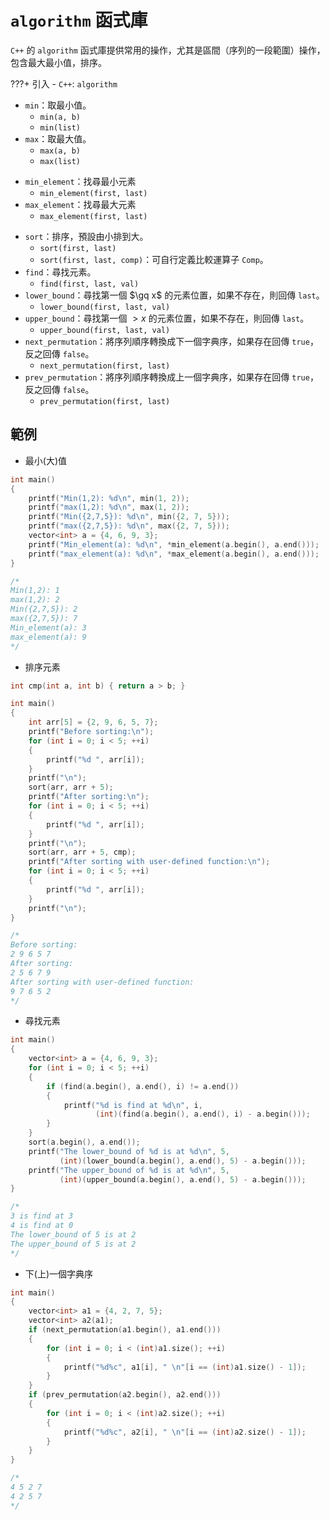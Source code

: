 #  `algorithm` 函式庫

 `C++` 的 `algorithm` 函式庫提供常用的操作，尤其是區間（序列的一段範圍）操作，包含最大最小值，排序。

???+ 引入
    - `C++`: `algorithm`

- `min`：取最小值。
	- `min(a, b)`
	- `min(list)`
- `max`：取最大值。
	- `max(a, b)`
	- `max(list)`
* `min_element`：找尋最小元素
	- `min_element(first, last)`
* `max_element`：找尋最大元素
	- `max_element(first, last)`
- `sort`：排序，預設由小排到大。
	- `sort(first, last)`
	- `sort(first, last, comp)`：可自行定義比較運算子 `Comp`。
- `find`：尋找元素。
	- `find(first, last, val)`
- `lower_bound`：尋找第一個 $\gq x$ 的元素位置，如果不存在，則回傳 `last`。
	- `lower_bound(first, last, val)`
- `upper_bound`：尋找第一個 $> x$ 的元素位置，如果不存在，則回傳 `last`。
	- `upper_bound(first, last, val)`
- `next_permutation`：將序列順序轉換成下一個字典序，如果存在回傳 `true`，反之回傳 `false`。
	- `next_permutation(first, last)`
- `prev_permutation`：將序列順序轉換成上一個字典序，如果存在回傳 `true`，反之回傳 `false`。
	- `prev_permutation(first, last)`

## 範例

* 最小(大)值
```cpp
int main()
{
    printf("Min(1,2): %d\n", min(1, 2));
    printf("max(1,2): %d\n", max(1, 2));
    printf("Min({2,7,5}): %d\n", min({2, 7, 5}));
    printf("max({2,7,5}): %d\n", max({2, 7, 5}));
    vector<int> a = {4, 6, 9, 3};
    printf("Min_element(a): %d\n", *min_element(a.begin(), a.end()));
    printf("max_element(a): %d\n", *max_element(a.begin(), a.end()));
}

/*
Min(1,2): 1
max(1,2): 2
Min({2,7,5}): 2
max({2,7,5}): 7
Min_element(a): 3
max_element(a): 9
*/
```

* 排序元素
```cpp
int cmp(int a, int b) { return a > b; }

int main()
{
    int arr[5] = {2, 9, 6, 5, 7};
    printf("Before sorting:\n");
    for (int i = 0; i < 5; ++i)
    {
        printf("%d ", arr[i]);
    }
    printf("\n");
    sort(arr, arr + 5);
    printf("After sorting:\n");
    for (int i = 0; i < 5; ++i)
    {
        printf("%d ", arr[i]);
    }
    printf("\n");
    sort(arr, arr + 5, cmp);
    printf("After sorting with user-defined function:\n");
    for (int i = 0; i < 5; ++i)
    {
        printf("%d ", arr[i]);
    }
    printf("\n");
}

/*
Before sorting:
2 9 6 5 7
After sorting:
2 5 6 7 9
After sorting with user-defined function:
9 7 6 5 2
*/
```

* 尋找元素
```cpp
int main()
{
    vector<int> a = {4, 6, 9, 3};
    for (int i = 0; i < 5; ++i)
    {
        if (find(a.begin(), a.end(), i) != a.end())
        {
            printf("%d is find at %d\n", i,
                   (int)(find(a.begin(), a.end(), i) - a.begin()));
        }
    }
    sort(a.begin(), a.end());
    printf("The lower_bound of %d is at %d\n", 5,
           (int)(lower_bound(a.begin(), a.end(), 5) - a.begin()));
    printf("The upper_bound of %d is at %d\n", 5,
           (int)(upper_bound(a.begin(), a.end(), 5) - a.begin()));
}

/*
3 is find at 3
4 is find at 0
The lower_bound of 5 is at 2
The upper_bound of 5 is at 2
*/
```

* 下(上)一個字典序
```cpp
int main()
{
    vector<int> a1 = {4, 2, 7, 5};
    vector<int> a2(a1);
    if (next_permutation(a1.begin(), a1.end()))
    {
        for (int i = 0; i < (int)a1.size(); ++i)
        {
            printf("%d%c", a1[i], " \n"[i == (int)a1.size() - 1]);
        }
    }
    if (prev_permutation(a2.begin(), a2.end()))
    {
        for (int i = 0; i < (int)a2.size(); ++i)
        {
            printf("%d%c", a2[i], " \n"[i == (int)a2.size() - 1]);
        }
    }
}

/*
4 5 2 7
4 2 5 7
*/
```

[^1]:  [algoruthm 函式庫 in cplusplus](https://cplusplus.com/reference/algorithm/) 
